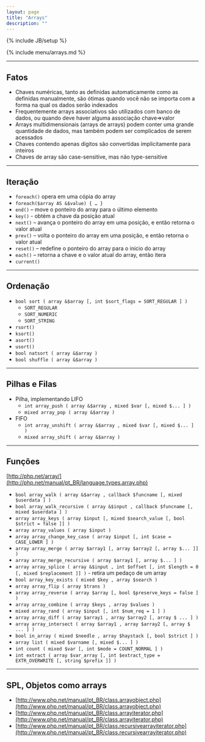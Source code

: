 ```yaml
---
layout: page
title: "Arrays"
description: ""
---
```

{% include JB/setup %}

{% include menu/arrays.md %}

* * * 

## Fatos

* Chaves numéricas, tanto as definidas automaticamente como as definidas manualmente, são ótimas quando você não se importa com a forma na qual os dados serão indexados
* Frequentemente arrays associativos são utilizados com banco de dados, ou quando deve haver alguma associação chave=>valor
* Arrays multidimensionais (arrays de arrays) podem conter uma grande quantidade de dados, mas também podem ser complicados de serem acessados
* Chaves contendo apenas dígitos são convertidas implicitamente para inteiros
* Chaves de array são case-sensitive, mas não type-sensitive


* * *

## Iteração


* `foreach()` opera em uma cópia do array
* `foreach($array AS &$value) { … }`
* `end()` – move o ponteiro do array para o último elemento
* `key()` - obtém a chave da posição atual
* `next()` – avança o ponteiro do array em uma posição, e então retorna o valor atual
* `prev()` – volta o ponteiro do array em uma posição, e então retorna o valor atual
* `reset()` – redefine o ponteiro do array para o inicio do array
* `each()` – retorna a chave e o valor atual do array, então itera
* `current()`


* * *

## Ordenação


* `bool sort ( array &$array [, int $sort_flags = SORT_REGULAR ] )`
   * `SORT_REGULAR`
   * `SORT_NUMERIC`
   * `SORT_STRING`
* `rsort()`
* `ksort()`
* `asort()`
* `usort()`
* `bool natsort ( array &$array )`
* `bool shuffle ( array &$array )`


* * *

## Pilhas e Filas


* Pilha, implementando LIFO
   * `int array_push ( array &$array , mixed $var [, mixed $... ] )`
   * `mixed array_pop ( array &$array )`
* FIFO
   * `int array_unshift ( array &$array , mixed $var [, mixed $... ] )`
   * `mixed array_shift ( array &$array )`


* * *

## Funções


[http://php.net/array/](http://php.net/manual/pt_BR/language.types.array.php)

* `bool array_walk ( array &$array , callback $funcname [, mixed $userdata ] )`
* `bool array_walk_recursive ( array &$input , callback $funcname [, mixed $userdata ] )`
* `array array_keys ( array $input [, mixed $search_value [, bool $strict = false ]] )`
* `array array_values ( array $input )`
* `array array_change_key_case ( array $input [, int $case = CASE_LOWER ] )`
* `array array_merge ( array $array1 [, array $array2 [, array $... ]] )`
* `array array_merge_recursive ( array $array1 [, array $... ] )`
* `array array_splice ( array &$input , int $offset [, int $length = 0 [, mixed $replacement ]] )` - retira um pedaço de um array
* `bool array_key_exists ( mixed $key , array $search )`
* `array array_flip ( array $trans )`
* `array array_reverse ( array $array [, bool $preserve_keys = false ] )`
* `array array_combine ( array $keys , array $values )`
* `mixed array_rand ( array $input [, int $num_req = 1 ] )`
* `array array_diff ( array $array1 , array $array2 [, array $ ... ] )`
* `array array_intersect ( array $array1 , array $array2 [, array $ ... ] )`
* `bool in_array ( mixed $needle , array $haystack [, bool $strict ] )`
* `array list ( mixed $varname [, mixed $... ] )`
* `int count ( mixed $var [, int $mode = COUNT_NORMAL ] )`
* `int extract ( array $var_array [, int $extract_type = EXTR_OVERWRITE [, string $prefix ]] )`


* * *

## SPL, Objetos como arrays

* [http://www.php.net/manual/pt_BR/class.arrayobject.php](http://www.php.net/manual/pt_BR/class.arrayobject.php)
* [http://www.php.net/manual/pt_BR/class.arrayiterator.php](http://www.php.net/manual/pt_BR/class.arrayiterator.php)
* [http://www.php.net/manual/pt_BR/class.recursivearrayiterator.php](http://www.php.net/manual/pt_BR/class.recursivearrayiterator.php)

